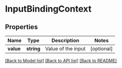 # InputBindingContext

## Properties
Name | Type | Description | Notes
------------ | ------------- | ------------- | -------------
**value** | **string** | Value of the input | [optional] 

[[Back to Model list]](../README.md#documentation-for-models) [[Back to API list]](../README.md#documentation-for-api-endpoints) [[Back to README]](../README.md)


